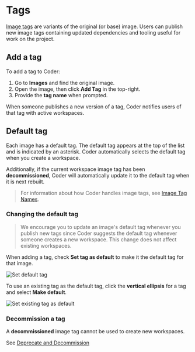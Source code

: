 # Tags

<a href="https://docs.docker.com/engine/reference/commandline/tag/"
target="_blank" rel="noreferrer noopener">Image tags</a> are variants of the
original (or base) image. Users can publish new image tags containing updated
dependencies and tooling useful for work on the project.

## Add a tag

To add a tag to Coder:

1. Go to **Images** and find the original image.
1. Open the image, then click **Add Tag** in the top-right.
1. Provide the **tag name** when prompted.

When someone publishes a new version of a tag, Coder notifies users of that tag
with active workspaces.

## Default tag

Each image has a default tag. The default tag appears at the top of the list and
is indicated by an asterisk. Coder automatically selects the default tag when
you create a workspace.

Additionally, if the current workspace image tag has been **decommissioned**,
Coder will automatically update it to the default tag when it is next rebuilt.

> For information about how Coder handles image tags, see
> [Image Tag Names](../guides/admin/image-tag-names.md).

### Changing the default tag

> We encourage you to update an image's default tag whenever you publish new
> tags since Coder suggests the default tag whenever someone creates a new
> workspace. This change does not affect existing workspaces.

When adding a tag, check **Set tag as default** to make it the default tag for
that image.

![Set default tag](../assets/images/default-tag.png)

To use an existing tag as the default tag, click the **vertical ellipsis** for a
tag and select **Make default**.

![Set existing tag as default](../assets/images/existing-tag-as-default.png)

### Decommission a tag

A **decommissioned** image tag cannot be used to create new workspaces.

See [Deprecate and Decommission](./deprecating.md#decommission-an-image-tag)
